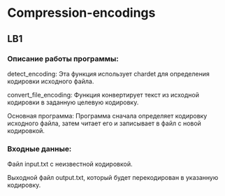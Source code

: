 # Compression-encodings

## LB1

### Описание работы программы:
detect_encoding: Эта функция использует chardet для определения кодировки исходного файла.

convert_file_encoding: Функция конвертирует текст из исходной кодировки в заданную целевую кодировку.

Основная программа: Программа сначала определяет кодировку исходного файла, затем читает его и записывает в файл с новой кодировкой.

### Входные данные:
Файл input.txt с неизвестной кодировкой.

Выходной файл output.txt, который будет перекодирован в указанную кодировку.
